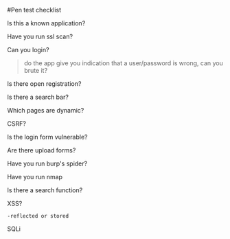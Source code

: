 #Pen test checklist

Is this a known application?

Have you run ssl scan?

Can you login?
> do the app give you indication that a user/password is wrong, can you brute it?

Is there open registration?

Is there a search bar?

Which pages are dynamic?

CSRF?

Is the login form vulnerable?

Are there upload forms?

Have you run burp's spider?

Have you run nmap

Is there a search function?

XSS?

    -reflected or stored

SQLi
